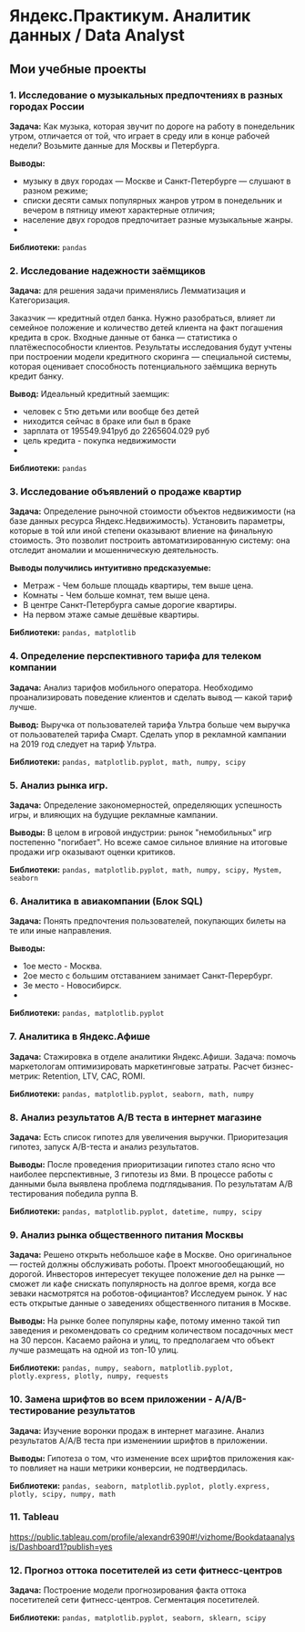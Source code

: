 # Яндекс.Практикум. Аналитик данных / Data Analyst
## Мои учебные проекты
### 1. Исследование о музыкальных предпочтениях в разных городах России
**Задача:** Как музыка, которая звучит по дороге на работу в понедельник утром, отличается от той, что играет в среду или в конце рабочей недели? Возьмите данные для Москвы и Петербурга.

**Выводы:** 
   * музыку в двух городах — Москве и Санкт-Петербурге — слушают в разном режиме;
   * списки десяти самых популярных жанров утром в понедельник и вечером в пятницу имеют характерные отличия;
   * население двух городов предпочитает разные музыкальные жанры.
   * 
**Библиотеки:** `pandas`

### 2. Исследование надежности заёмщиков
**Задача:** для решения задачи применялись Лемматизация и Категоризация. 

Заказчик — кредитный отдел банка. Нужно разобраться, влияет ли семейное положение и количество детей клиента на факт погашения кредита в срок. Входные данные от банка — статистика о платёжеспособности клиентов. Результаты исследования будут учтены при построении модели кредитного скоринга — специальной системы, которая оценивает способность потенциального заёмщика вернуть кредит банку.

**Вывод:** Идеальный кредитный заемщик:
   * человек с 5тю детьми или вообще без детей
   * ниходится сейчас в браке или был в браке
   * зарплата от 195549.941руб до 2265604.029 руб
   * цель кредита - покупка недвижимости
   * 
**Библиотеки:** `pandas`

### 3. Исследование объявлений о продаже квартир
**Задача:** Определение рыночной стоимости объектов недвижимости (на базе данных ресурса Яндекс.Недвижимость). Установить параметры, которые в той или иной степени оказывают влиение на финальную стоимость. Это позволит построить автоматизированную систему: она отследит аномалии и мошенническую деятельность.

**Выводы получились интуитивно предсказуемые:** 
* Метраж - Чем больше площадь квартиры, тем выше цена.
* Комнаты - Чем больше комнат, тем выше цена.
* В центре Санкт-Петербурга самые дорогие квартиры.
* На первом этаже самые дешёвые квартиры.

**Библиотеки:** `pandas, matplotlib`

### 4. Определение перспективного тарифа для телеком компании
**Задача:** Анализ тарифов мобильного оператора. Необходимо проанализировать поведение клиентов и сделать вывод — какой тариф лучше.

**Вывод:** Выручка от пользователей тарифа Ультра больше чем выручка от пользователей тарифа Смарт. Сделать упор в рекламной кампании на 2019 год следует на тариф Ультра.

**Библиотеки:** `pandas, matplotlib.pyplot, math, numpy, scipy`

### 5. Анализ рынка игр.
**Задача:** Определение закономерностей, определяющих успешность игры, и влияющих на будущие рекламные кампании.

**Выводы:** В целом в игровой индустрии: рынок "немобильных" игр постепенно "погибает". Но всеже самое сильное влияние на итоговые продажи игр оказывают оценки критиков. 

**Библиотеки:** `pandas, matplotlib.pyplot, math, numpy, scipy, Mystem, seaborn`

### 6. Аналитика в авиакомпании (Блок SQL)

**Задача:** Понять предпочтения пользователей, покупающих билеты на те или иные направления.

**Выводы:** 
   * 1ое место - Москва.
   * 2ое место с большим отставанием занимает Санкт-Перербург.
   * 3е место - Новосибирск.
   * 
**Библиотеки:** `pandas, matplotlib.pyplot`

### 7. Аналитика в Яндекс.Афише
**Задача:** Стажировка в отделе аналитики Яндекс.Афиши. Задача: помочь маркетологам оптимизировать маркетинговые затраты. Расчет бизнес-метрик: Retention, LTV, CAC, ROMI.

**Библиотеки:** `pandas, matplotlib.pyplot, seaborn, math, numpy`

### 8. Анализ результатов A/B теста в интернет магазине
**Задача:** Есть список гипотез для увеличения выручки. Приоритезация гипотез, запуск A/B-теста и анализ результатов.

**Выводы:** После проведения приоритизации гипотез стало ясно что наиболее перспективные, 3 гипотезы из 8ми. В процессе работы с данными была выявлена проблема подглядывания. По результатам A/B тестирования победила руппа B.

**Библиотеки:** `pandas, matplotlib.pyplot, datetime, numpy, scipy`

### 9. Анализ рынка общественного питания Москвы
**Задача:** Решено открыть небольшое кафе в Москве. Оно оригинальное — гостей должны обслуживать роботы. Проект многообещающий, но дорогой. Инвесторов интересует текущее положение дел на рынке — сможет ли кафе снискать популярность на долгое время, когда все зеваки насмотрятся на роботов-официантов? Исследуем рынок. У нас есть открытые данные о заведениях общественного питания в Москве.

**Выводы:** На рынке более популярны кафе, потому именно такой тип заведения и рекомендовать со средним количеством посадочных мест на 30 персон. Касаемо района и улиц, то предполагаем что объект лучше размещать на одной из топ-10 улиц.

**Библиотеки:** `pandas, numpy, seaborn, matplotlib.pyplot, plotly.express, plotly, numpy, requests`

### 10. Замена шрифтов во всем приложении -  A/A/B-тестирование результатов
**Задача:** Изучение воронки продаж в интернет магазине. Анализ результатов А/A/B теста при изменениии шрифтов в приложении.

**Выводы:** Гипотеза о том, что изменение всех шрифтов приложения как-то повлияет на наши метрики конверсии, не подтвердилась.

**Библиотеки:** `pandas, seaborn, matplotlib.pyplot, plotly.express, plotly, scipy, numpy, math`

### 11. Tableau

https://public.tableau.com/profile/alexandr6390#!/vizhome/Bookdataanalysis/Dashboard1?publish=yes

### 12. Прогноз оттока посетителей из сети фитнесс-центров
**Задача:** Построение модели прогнозирования факта оттока посетителей сети фитнесс-центров. Сегментация посетителей.

**Библиотеки:** `pandas, matplotlib.pyplot, seaborn, sklearn, scipy`
